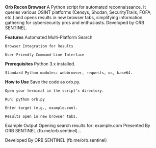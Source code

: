 **Orb Recon Browser**
	A Python script for automated reconnaissance. It queries various OSINT platforms (Censys, Shodan, SecurityTrails, FOFA, etc.) and opens results in new browser tabs, simplifying information gathering for cybersecurity pros and enthusiasts. Developed by ORB SENTINEL.

**Features**
	Automated Multi-Platform Search
	
	Browser Integration for Results
	
	User-Friendly Command-Line Interface

**Prerequisites**
	Python 3.x installed.
	
	Standard Python modules: webbrowser, requests, os, base64.

**How to Use**
	Save the code as orb.py.
	
	Open your terminal in the script's directory.
	
	Run: python orb.py
	
	Enter target (e.g., example.com).
	
	Results open in new browser tabs.

Example Output
	Opening search results for: example.com
	Presented By ORB SENTINEL (fb.me/orb.sentinel)...

Developed By
ORB SENTINEL (fb.me/orb.sentinel)
